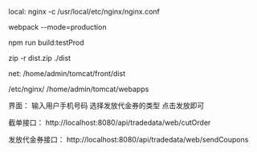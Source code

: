 local:nginx -c /usr/local/etc/nginx/nginx.confwebpack --mode=productionnpm run build:testProdzip -r dist.zip ./distnet:/home/admin/tomcat/front/dist/etc/nginx//home/admin/tomcat/webapps界面：输入用户手机号码选择发放代金券的类型点击发放即可截单接口：http://localhost:8080/api/tradedata/web/cutOrder发放代金券接口：http://localhost:8080/api/tradedata/web/sendCoupons